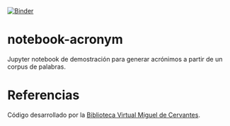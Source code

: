 [![Binder](https://mybinder.org/badge_logo.svg)](https://mybinder.org/v2/gh/hibernator11/notebook-acronym/HEAD)

# notebook-acronym
Jupyter notebook de demostración para generar acrónimos a partir de un corpus de palabras.

# Referencias
Código desarrollado por la [Biblioteca Virtual Miguel de Cervantes](http://www.cervantesvirtual.com/).
